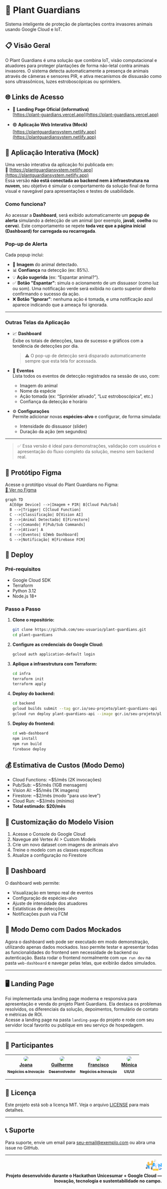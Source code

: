 # 🌱 Plant Guardians

Sistema inteligente de proteção de plantações contra invasores animais usando Google Cloud e IoT.

## 📋 Visão Geral

O Plant Guardians é uma solução que combina IoT, visão computacional e atuadores para proteger plantações de forma não-letal contra animais invasores. O sistema detecta automaticamente a presença de animais através de câmeras e sensores PIR, e ativa mecanismos de dissuasão como sons ultrassônicos, luzes estroboscópicas ou sprinklers.

## 🌐 Links de Acesso

- 🔵 **Landing Page Oficial (informativa)**  
  [https://plant-guardians.vercel.app](https://plant-guardians.vercel.app)

- 🟢 **Aplicação Web Interativa (Mock)**  
  [https://plantguardiansystem.netlify.app](https://plantguardiansystem.netlify.app)

## 🧪 Aplicação Interativa (Mock)

Uma versão interativa da aplicação foi publicada em:  
🔗 [https://plantguardiansystem.netlify.app](https://plantguardiansystem.netlify.app)  
Essa versão **não está conectada ao backend nem à infraestrutura na nuvem**, seu objetivo é simular o comportamento da solução final de forma visual e navegável para apresentações e testes de usabilidade.

### Como funciona?

Ao acessar a **Dashboard**, será exibido automaticamente um **popup de alerta** simulando a detecção de um animal (por exemplo, **javali**, **coelho** ou **cervo**). Este comportamento se repete **toda vez que a página inicial (Dashboard) for carregada ou recarregada**.

### Pop-up de Alerta

Cada popup inclui:
- 📸 **Imagem** do animal detectado.
- 📊 **Confiança** na detecção (ex: 85%).
- 💡 **Ação sugerida** (ex: “Espantar animal?”).
- ✅ **Botão "Espantar"**: simula o acionamento de um dissuasor (como luz ou som). Uma notificação verde será exibida no canto superior direito confirmando o sucesso da ação.
- ❌ **Botão "Ignorar"**: nenhuma ação é tomada, e uma notificação azul aparece indicando que a ameaça foi ignorada.

---

### Outras Telas da Aplicação

- 📈 **Dashboard**  
  Exibe os totais de detecções, taxa de sucesso e gráficos com a tendência de detecções por dia.  
  > ⚠️ O pop-up de detecção será disparado automaticamente sempre que esta tela for acessada.

- 📂 **Eventos**  
  Lista todos os eventos de detecção registrados na sessão de uso, com:
  - Imagem do animal
  - Nome da espécie
  - Ação tomada (ex: “Sprinkler ativado”, “Luz estroboscópica”, etc.)
  - Confiança da detecção e horário

- ⚙️ **Configurações**  
  Permite adicionar novas **espécies-alvo** e configurar, de forma simulada:
  - Intensidade do dissuasor (slider)
  - Duração da ação (em segundos)

---

> ✅ Essa versão é ideal para demonstrações, validação com usuários e apresentação do fluxo completo da solução, mesmo sem backend real.

## 🎨 Protótipo Figma

Acesse o protótipo visual do Plant Guardians no Figma:  
[🔗 Ver no Figma](https://www.figma.com/design/axn3DwABzwcnJ97iklYEoH/Plant-Guardians?node-id=0-1&t=Zu792ibCGBHyVK1J-1)

```mermaid
graph TD
  A[Edge Device] -->|Imagem + PIR| B[Cloud Pub/Sub]
  B -->|Trigger| C[Cloud Function]
  C -->|Classificação| D[Vision AI]
  D -->|Animal Detectado| E[Firestore]
  C -->|Comando| F[Pub/Sub Commands]
  F -->|Ativar| A
  E -->|Eventos| G[Web Dashboard]
  G -->|Notificação| H[Firebase FCM]
```

## 🚀 Deploy

### Pré-requisitos

- Google Cloud SDK
- Terraform
- Python 3.12
- Node.js 18+

### Passo a Passo

1. **Clone o repositório:**
   ```sh
   git clone https://github.com/seu-usuario/plant-guardians.git
   cd plant-guardians
   ```
2. **Configure as credenciais do Google Cloud:**
   ```sh
   gcloud auth application-default login
   ```
3. **Aplique a infraestrutura com Terraform:**
   ```sh
   cd infra
   terraform init
   terraform apply
   ```
4. **Deploy do backend:**
   ```sh
   cd backend
   gcloud builds submit --tag gcr.io/seu-projeto/plant-guardians-api
   gcloud run deploy plant-guardians-api --image gcr.io/seu-projeto/plant-guardians-api
   ```
5. **Deploy do frontend:**
   ```sh
   cd web-dashboard
   npm install
   npm run build
   firebase deploy
   ```

## 💰 Estimativa de Custos (Modo Demo)

- Cloud Functions: ~$5/mês (2K invocações)
- Pub/Sub: ~$5/mês (1GB mensagem)
- Vision AI: ~$5/mês (1K imagens)
- Firestore: ~$2/mês (modo "para uso leve")
- Cloud Run: ~$3/mês (mínimo)
- **Total estimado: $20/mês**

## 🔧 Customização do Modelo Vision

1. Acesse o Console do Google Cloud
2. Navegue até Vertex AI > Custom Models
3. Crie um novo dataset com imagens de animais alvo
4. Treine o modelo com as classes específicas
5. Atualize a configuração no Firestore

## 📱 Dashboard

O dashboard web permite:

- Visualização em tempo real de eventos
- Configuração de espécies-alvo
- Ajuste de intensidade dos atuadores
- Estatísticas de detecções
- Notificações push via FCM

## 🧪 Modo Demo com Dados Mockados

Agora o dashboard web pode ser executado em modo demonstração, utilizando apenas dados mockados. Isso permite testar e apresentar todas as funcionalidades do frontend sem necessidade de backend ou autenticação. Basta rodar o frontend normalmente com `npm run dev` na pasta `web-dashboard` e navegar pelas telas, que exibirão dados simulados.

---

## 🖥️ Landing Page

Foi implementada uma landing page moderna e responsiva para apresentação e venda do projeto Plant Guardians. Ela destaca os problemas resolvidos, os diferenciais da solução, depoimentos, formulário de contato e métricas de ROI.  
Acesse a landing page na pasta `landing-page` do projeto e rode com seu servidor local favorito ou publique em seu serviço de hospedagem.

---

## 👥 Participantes

| [<img src="https://github.com/Joana-Aguiar.png" width="80" style="border-radius:50%"><br>Joana<br><sub>Negócios e Inovação</sub>](https://github.com/Joana-Aguiar) | [<img src="https://github.com/athena272.png" width="80" style="border-radius:50%"><br>Guilherme<br><sub>Desenvolvedor</sub>](https://github.com/athena272) | [<img src="https://github.com/FranciscoJoseSilva.png" width="80" style="border-radius:50%"><br>Francisco<br><sub>Negócios e Inovação</sub>](https://github.com/FranciscoJoseSilva) | [<img src="https://github.com/MonicaAlvesP.png" width="80" style="border-radius:50%"><br>Mônica<br><sub>UX/UI</sub>](https://github.com/MonicaAlvesP) |
|:------------------------------------------------------------------------------------------------------------------------------------------------------------------:|:--------------------------------------------------------------------------------------------------------------------------------------------------:|:----------------------------------------------------------------------------------------------------------------------------------------------------------------------:|:------------------------------------------------------------------------------------------------------------------------------------------------:|

---

## 📄 Licença

Este projeto está sob a licença MIT. Veja o arquivo [LICENSE](LICENSE) para mais detalhes.

---

## 📞 Suporte

Para suporte, envie um email para seu-email@exemplo.com ou abra uma issue no GitHub.

---

<p align="end">
  <img src="./landing-page/src/assets/Outlook-alp0tp2u.png" alt="Hackathon Logo" height="40"/><br>
  <b>Projeto desenvolvido durante o Hackathon Unicesumar + Google Cloud — Inovação, tecnologia e sustentabilidade no campo.</b>
</p>
